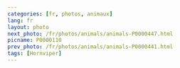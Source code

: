 ```yaml
---
categories: [fr, photos, animaux]
lang: fr
layout: photo
next_photo: /fr/photos/animals/animals-P0000447.html
picname: P0000110
prev_photo: /fr/photos/animals/animals-P0000441.html
tags: [Hornviper]
---
```

